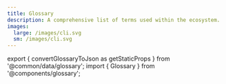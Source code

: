 ```yaml
---
title: Glossary
description: A comprehensive list of terms used within the ecosystem.
images:
  large: /images/cli.svg
  sm: /images/cli.svg
---
```


export { convertGlossaryToJson as getStaticProps } from '@common/data/glossary';
import { Glossary } from '@components/glossary';

<Glossary data={props.glossary} />
